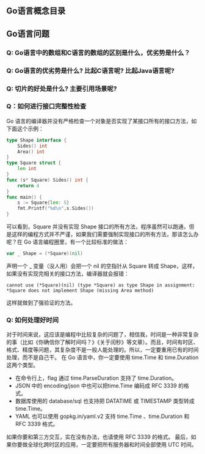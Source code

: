 ## Go语言概念目录


## Go语言问题

### Q: Go语言中的数组和C语言的数组的区别是什么，优劣势是什么？

### Q: Go语言的优劣势是什么? 比起C语言呢? 比起Java语言呢?

### Q: 切片的好处是什么? 主要引用场景呢?

### Q：如何进行接口完整性检查
Go 语言的编译器并没有严格检查一个对象是否实现了某接口所有的接口方法，如下面这个示例：
```go
type Shape interface {
    Sides() int
    Area() int
}
type Square struct {
    len int
}
func (s* Square) Sides() int {
    return 4
}
func main() {
    s := Square{len: 5}
    fmt.Printf("%d\n",s.Sides())
}
```
可以看到，Square 并没有实现 Shape 接口的所有方法，程序虽然可以跑通，但是这样的编程方式并不严谨，如果我们需要强制实现接口的所有方法，那该怎么办呢？在 Go 语言编程圈里，有一个比较标准的做法：
```go
var _ Shape = (*Square)(nil)
```
声明一个 _ 变量（没人用）会把一个 nil 的空指针从 Square 转成 Shape，这样，如果没有实现完相关的接口方法，编译器就会报错：
```
cannot use (*Square)(nil) (type *Square) as type Shape in assignment: *Square does not implement Shape (missing Area method)
```
这样就做到了强验证的方法。

### Q: 如何处理好时间
对于时间来说，这应该是编程中比较复杂的问题了，相信我，时间是一种非常复杂的事（比如《你确信你了解时间吗？》《关于闰秒》等文章）。而且，时间有时区、格式、精度等问题，其复杂度不是一般人能处理的。所以，一定要重用已有的时间处理，而不是自己干。
在 Go 语言中，你一定要使用 time.Time 和 time.Duration  这两个类型。
- 在命令行上，flag 通过 time.ParseDuration 支持了 time.Duration。
- JSON 中的 encoding/json 中也可以把time.Time 编码成 RFC 3339 的格式。
- 数据库使用的 database/sql 也支持把 DATATIME 或 TIMESTAMP 类型转成 time.Time。
- YAML 也可以使用 gopkg.in/yaml.v2 支持 time.Time 、time.Duration 和 RFC 3339 格式。

如果你要和第三方交互，实在没有办法，也请使用 RFC 3339 的格式。
最后，如果你要做全球化跨时区的应用，一定要把所有服务器和时间全部使用 UTC 时间。
